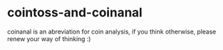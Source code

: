 # cointoss-and-coinanal
coinanal is an abreviation for coin analysis, if you think otherwise, please renew your way of thinking :)
